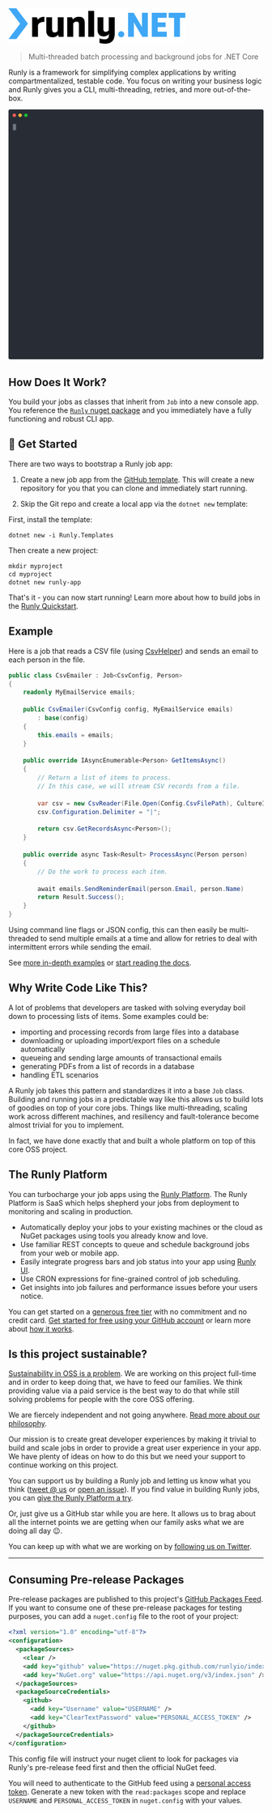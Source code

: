 <img src="logo.svg" width="350" alt="Runly.NET" />

> Multi-threaded batch processing and background jobs for .NET Core

Runly is a framework for simplifying complex applications by writing compartmentalized, testable code. You focus on writing your business logic and Runly gives you a CLI, multi-threading, retries, and more out-of-the-box.

![terminal](cli.svg)

## How Does It Work?

You build your jobs as classes that inherit from `Job` into a new console app. You reference the [`Runly` nuget package](https://www.nuget.org/packages/Runly/) and you immediately have a fully functioning and robust CLI app.

## :rocket: Get Started

There are two ways to bootstrap a Runly job app:

1. Create a new job app from the [GitHub template](https://github.com/runlyio/template-dotnet). This will create a new repository for you that you can clone and immediately start running.

2. Skip the Git repo and create a local app via the `dotnet new` template:

First, install the template:

```
dotnet new -i Runly.Templates
```

Then create a new project:

```
mkdir myproject
cd myproject
dotnet new runly-app
```

That's it - you can now start running! Learn more about how to build jobs in the [Runly Quickstart](https://www.runly.io/docs/net/start/).

## Example

Here is a job that reads a CSV file (using [CsvHelper](https://joshclose.github.io/CsvHelper/)) and sends an email to each person in the file.

```c#
public class CsvEmailer : Job<CsvConfig, Person>
{
    readonly MyEmailService emails;

    public CsvEmailer(CsvConfig config, MyEmailService emails)
        : base(config)
    {
        this.emails = emails;
    }

    public override IAsyncEnumerable<Person> GetItemsAsync()
    {
        // Return a list of items to process.
        // In this case, we will stream CSV records from a file.

        var csv = new CsvReader(File.Open(Config.CsvFilePath), CultureInfo.InvariantCulture);
        csv.Configuration.Delimiter = "|";

        return csv.GetRecordsAsync<Person>();
    }

    public override async Task<Result> ProcessAsync(Person person)
    {
        // Do the work to process each item.

        await emails.SendReminderEmail(person.Email, person.Name)
        return Result.Success();
    }
}
```

Using command line flags or JSON config, this can then easily be multi-threaded to send multiple emails at a time and allow for retries to deal with intermittent errors while sending the email.

See [more in-depth examples](./examples) or [start reading the docs](https://www.runly.io/docs/net/).

## Why Write Code Like This?

A lot of problems that developers are tasked with solving everyday boil down to processing lists of items. Some examples could be:

* importing and processing records from large files into a database
* downloading or uploading import/export files on a schedule automatically
* queueing and sending large amounts of transactional emails
* generating PDFs from a list of records in a database
* handling ETL scenarios

A Runly job takes this pattern and standardizes it into a base `Job` class. Building and running jobs in a predictable way like this allows us to build lots of goodies on top of your core jobs. Things like multi-threading, scaling work across different machines, and resiliency and fault-tolerance become almost trivial for you to implement.

In fact, we have done exactly that and built a whole platform on top of this core OSS project.

## The Runly Platform

You can turbocharge your job apps using the [Runly Platform](https://www.runly.io/platform/). The Runly Platform is SaaS which helps shepherd your jobs from deployment to monitoring and scaling in production.

* Automatically deploy your jobs to your existing machines or the cloud as NuGet packages using tools you already know and love.
* Use familiar REST concepts to queue and schedule background jobs from your web or mobile app.
* Easily integrate progress bars and job status into your app using [Runly UI](https://www.runly.io/ui/).
* Use CRON expressions for fine-grained control of job scheduling.
* Get insights into job failures and performance issues before your users notice.

You can get started on a [generous free tier](https://www.runly.io/pricing/) with no commitment and no credit card. [Get started for free using your GitHub account](https://www.runly.io/dashboard/) or learn more about [how it works](https://www.runly.io/docs/platform/).

## Is this project sustainable?

[Sustainability in OSS is a problem](https://twitter.com/UdiDahan/status/1282925432166285312). We are working on this project full-time and in order to keep doing that, we have to feed our families. We think providing value via a paid service is the best way to do that while still solving problems for people with the core OSS offering.

We are fiercely independent and not going anywhere. [Read more about our philosophy](https://www.runly.io/about/).

Our mission is to create great developer experiences by making it trivial to build and scale jobs in order to provide a great user experience in your app. We have plenty of ideas on how to do this but we need your support to continue working on this project.

You can support us by building a Runly job and letting us know what you think ([tweet @ us](https://twitter.com/runlyio) or [open an issue](https://github.com/runlyio/core-dotnet/issues/new)). If you find value in building Runly jobs, you can [give the Runly Platform a try](https://www.runly.io/platform/).

Or, just give us a GitHub star while you are here. It allows us to brag about all the internet points we are getting when our family asks what we are doing all day :wink:.

You can keep up with what we are working on by [following us on Twitter](https://twitter.com/runlyio).

--------------------------------------------------------

## Consuming Pre-release Packages

Pre-release packages are published to this project's [GitHub Packages Feed](https://github.com/runlyio/core-dotnet/packages). If you want to consume one of these pre-release packages for testing purposes, you can add a `nuget.config` file to the root of your project:

```xml
<?xml version="1.0" encoding="utf-8"?>
<configuration>
  <packageSources>
    <clear />
    <add key="github" value="https://nuget.pkg.github.com/runlyio/index.json" />
    <add key="NuGet.org" value="https://api.nuget.org/v3/index.json" />
  </packageSources>
  <packageSourceCredentials>
    <github>
      <add key="Username" value="USERNAME" />
      <add key="ClearTextPassword" value="PERSONAL_ACCESS_TOKEN" />
    </github>
  </packageSourceCredentials>
</configuration>
```

This config file will instruct your nuget client to look for packages via Runly's pre-release feed first and then the official NuGet feed.

You will need to authenticate to the GitHub feed using a [personal access token](https://github.com/settings/tokens/new). Generate a new token with the `read:packages` scope and replace `USERNAME` and `PERSONAL_ACCESS_TOKEN` in `nuget.config` with your values.

